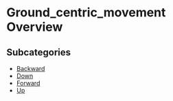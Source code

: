 # Ground_centric_movement Overview


## Subcategories

- [Backward](./backward/index.md)
- [Down](./down/index.md)
- [Forward](./forward/index.md)
- [Up](./up/index.md)